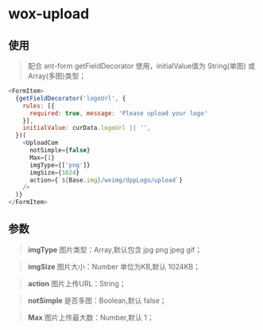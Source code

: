 # wox-upload

## 使用

> 配合 ant-form getFieldDecorator 使用，initialValue值为 String(单图) 或 Array(多图)类型；

```javascript
<FormItem>
  {getFieldDecorator('logoUrl', {
    rules: [{
      required: true, message: 'Please upload your logo'
    }],
    initialValue: curData.logoUrl || '',
  })(
    <UploadCom 
      notSimple={false} 
      Max={1} 
      imgType={['png']} 
      imgSize={1024} 
      action={`${Base.img}/wximg/dppLogo/upload`}
    />
  )}
</FormItem>
```

## 参数

> **imgType** 图片类型：Array,默认包含 jpg png jpeg gif；

> **imgSize** 图片大小：Number 单位为KB,默认 1024KB；

> **action**  图片上传URL：String；

> **notSimple**  是否多图：Boolean,默认 false；

> **Max**  图片上传最大数：Number,默认 1；